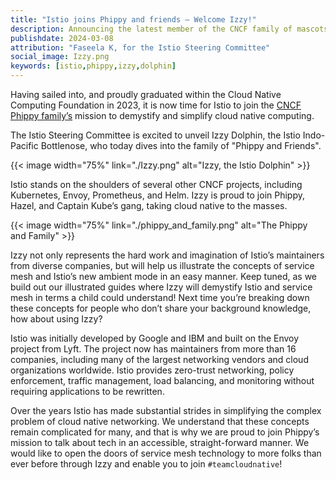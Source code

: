```yaml
---
title: "Istio joins Phippy and friends — Welcome Izzy!"
description: Announcing the latest member of the CNCF family of mascots.
publishdate: 2024-03-08
attribution: "Faseela K, for the Istio Steering Committee"
social_image: Izzy.png
keywords: [istio,phippy,izzy,dolphin]
---
```


Having sailed into, and proudly graduated within the Cloud Native Computing Foundation in 2023, it is now time for Istio to join the [CNCF Phippy family’s](https://www.cncf.io/phippy/) mission to demystify and simplify cloud native computing.

The Istio Steering Committee is excited to unveil Izzy Dolphin, the Istio Indo-Pacific Bottlenose, who today dives into the family of "Phippy and Friends".

{{< image width="75%"
    link="./Izzy.png"
    alt="Izzy, the Istio Dolphin"
    >}}

Istio stands on the shoulders of several other CNCF projects, including Kubernetes, Envoy, Prometheus, and Helm. Izzy is proud to join Phippy, Hazel, and Captain Kube’s gang, taking cloud native to the masses.

{{< image width="75%"
    link="./phippy_and_family.png"
    alt="The Phippy and Family"
    >}}

Izzy not only represents the hard work and imagination of Istio’s maintainers from diverse companies, but will help us illustrate the concepts of service mesh and Istio’s new ambient mode in an easy manner. Keep tuned, as we build out our illustrated guides where Izzy will demystify Istio and service mesh in terms a child could understand! Next time you’re breaking down these concepts for people who don’t share your background knowledge, how about using Izzy?

Istio was initially developed by Google and IBM and built on the Envoy project from Lyft. The project now has maintainers from more than 16 companies, including many of the largest networking vendors and cloud organizations worldwide. Istio provides zero-trust networking, policy enforcement, traffic management, load balancing, and monitoring without requiring applications to be rewritten.

Over the years Istio has made substantial strides in simplifying the complex problem of cloud native networking. We understand that these concepts remain complicated for many, and that is why we are proud to join Phippy’s mission to talk about tech in an accessible, straight-forward manner. We would like to open the doors of service mesh technology to more folks than ever before through Izzy and enable you to join `#teamcloudnative`!

